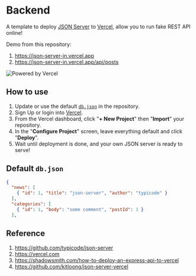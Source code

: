 # Backend

A template to deploy [JSON Server](https://github.com/typicode/json-server) to [Vercel](https://vercel.com), allow you to run fake REST API online!

Demo from this repository:

1. https://json-server-in.vercel.app
2. https://json-server-in.vercel.app/api/posts

![Powered by Vercel](https://images.ctfassets.net/e5382hct74si/78Olo8EZRdUlcDUFQvnzG7/fa4cdb6dc04c40fceac194134788a0e2/1618983297-powered-by-vercel.svg)

## How to use

1. Update or use the default [`db.json`](./db.json) in the repository.
2. Sign Up or login into [Vercel](https://vercel.com).
3. From the Vercel dashboard, click "**+ New Project**" then "**Import**" your repository.
4. In the "**Configure Project**" screen, leave everything default and click "**Deploy**".
5. Wait until deployment is done, and your own JSON server is ready to serve!

## Default `db.json`

```json
{
  "news": [
    { "id": 1, "title": "json-server", "author": "typicode" }
  ],
  "categories": [
    { "id": 1, "body": "some comment", "postId": 1 }
  ],
```

## Reference

1. https://github.com/typicode/json-server
2. https://vercel.com
3. https://shadowsmith.com/how-to-deploy-an-express-api-to-vercel
4. https://github.com/kitloong/json-server-vercel
